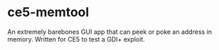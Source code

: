 # ce5-memtool
An extremely barebones GUI app that can peek or poke an address in memory. Written for CE5 to test a GDI+ exploit.
